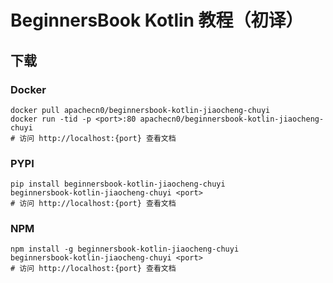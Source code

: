 # BeginnersBook Kotlin 教程（初译）

## 下载

### Docker

```
docker pull apachecn0/beginnersbook-kotlin-jiaocheng-chuyi
docker run -tid -p <port>:80 apachecn0/beginnersbook-kotlin-jiaocheng-chuyi
# 访问 http://localhost:{port} 查看文档
```

### PYPI

```
pip install beginnersbook-kotlin-jiaocheng-chuyi
beginnersbook-kotlin-jiaocheng-chuyi <port>
# 访问 http://localhost:{port} 查看文档
```

### NPM

```
npm install -g beginnersbook-kotlin-jiaocheng-chuyi
beginnersbook-kotlin-jiaocheng-chuyi <port>
# 访问 http://localhost:{port} 查看文档
```